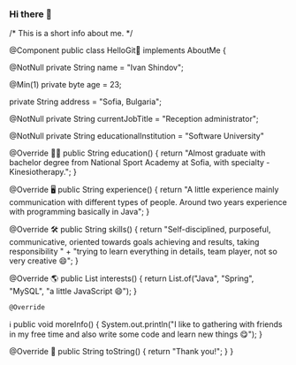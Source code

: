    ### Hi there 👋
   /*  This is a short info about me. */

@Component
public class HelloGit👋  implements AboutMe {

   @NotNull
   private String name = "Ivan Shindov";
   
   @Min(1)
   private byte age = 23;
   
   private String address = "Sofia, Bulgaria";
   
   @NotNull
   private String currentJobTitle = "Reception administrator";
   
   @NotNull
   private String educationalInstitution = "Software University"
  
   @Override
👨‍🎓 public String education() {
    return "Almost graduate with bachelor degree from National Sport Academy at Sofia, with specialty - Kinesiotherapy.";
   }
   
   @Override
🖥 public String experience() {
    return "A little experience mainly communication with different types of people. Around two years experience with programming basically in Java";
   }
   
   @Override
🛠 public String skills() {
    return "Self-disciplined, purposeful, communicative, oriented towards goals achieving and results, taking responsibility "
            + "trying to learn everything in details, team player, not so very creative :smile:";
   }
   
   @Override
🌎 public List<String> interests() {
    return List.of("Java", "Spring", "MySQL", "a little JavaScript :smile:");
   }

    @Override
  ℹ️ public void moreInfo() {
     System.out.println("I like to gathering with friends in my free time and also write some code and learn new things :yum:");
    }


   @Override
🏡 public String toString() {
    return "Thank you!";
   }
}
